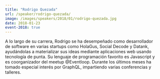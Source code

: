 ```yaml
---
title: "Rodrigo Quezada"
url: /speaker/rodrigo-quezada/
image: /images/speakers/2018/01/rodrigo-quezada.jpg
date: 2018-01-23
event-2018: true
---
```


<div class="gdlr-speaker-content">

A lo largo de su carrera, Rodrigo se ha desempeñado como desarrollador de software en varias startups como HolaGus, Social Decode y Datank, ayudándolas a materializar sus ideas mediante aplicaciones web usando tecnología de punta. Su lenguaje de programación favorito es Javascript y es coorganizador del meetup @Eventloop. Durante los últimos meses ha tomado especial interés por GraphQL, impartiendo varias conferencias y talleres.

</div>